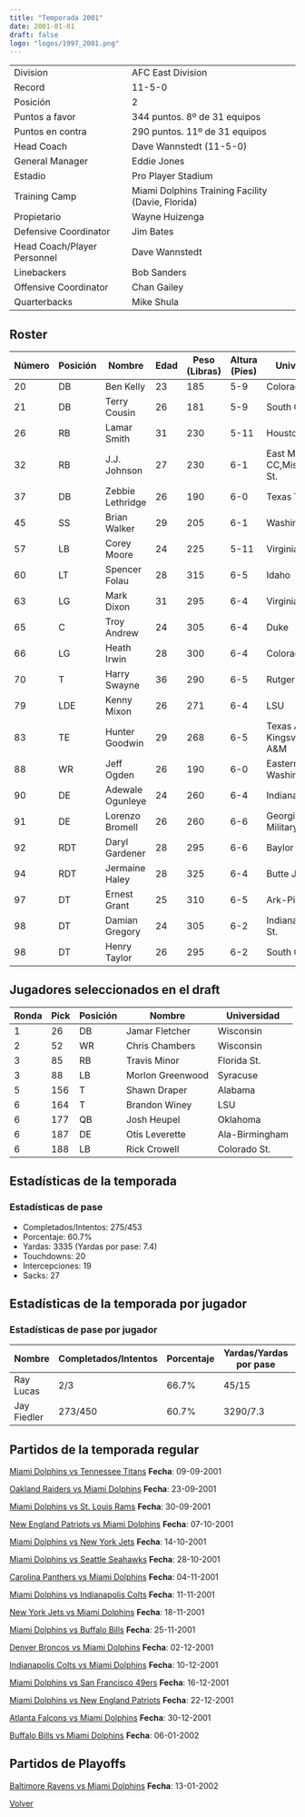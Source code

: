 ```yaml
---
title: "Temporada 2001"
date: 2001-01-01
draft: false
logo: "logos/1997_2001.png"
---
```


|                      |                      |
|-------------------------|---------------------------|
| Division               | AFC East Division            |
| Record                 | 11-5-0              |
| Posición               | 2            |
| Puntos a favor         | 344 puntos. 8º de 31 equipos           |
| Puntos en contra       | 290 puntos. 11º de 31 equipos       |
| Head Coach             | Dave Wannstedt (11-5-0)               |
| General Manager        | Eddie Jones      |
| Estadio                | Pro Player Stadium             |
| Training Camp          | Miami Dolphins Training Facility (Davie, Florida)        |
| Propietario | Wayne Huizenga |
| Defensive Coordinator | Jim Bates |
| Head Coach/Player Personnel | Dave Wannstedt |
| Linebackers | Bob Sanders |
| Offensive Coordinator | Chan Gailey |
| Quarterbacks | Mike Shula |


## Roster

| Número | Posición | Nombre           | Edad | Peso (Libras) | Altura (Píes) | Universidad          |
|--------|----------|------------------|------|---------------|---------------|----------------------|
| 20 | DB | Ben Kelly | 23 | 185 | 5-9 | Colorado |
| 21 | DB | Terry Cousin | 26 | 181 | 5-9 | South Carolina |
| 26 | RB | Lamar Smith | 31 | 230 | 5-11 | Houston |
| 32 | RB | J.J. Johnson | 27 | 230 | 6-1 | East Mississippi CC,Mississippi St. |
| 37 | DB | Zebbie Lethridge | 26 | 190 | 6-0 | Texas Tech |
| 45 | SS | Brian Walker | 29 | 205 | 6-1 | Washington St. |
| 57 | LB | Corey Moore | 24 | 225 | 5-11 | Virginia Tech |
| 60 | LT | Spencer Folau | 28 | 315 | 6-5 | Idaho |
| 63 | LG | Mark Dixon | 31 | 295 | 6-4 | Virginia |
| 65 | C | Troy Andrew | 24 | 305 | 6-4 | Duke |
| 66 | LG | Heath Irwin | 28 | 300 | 6-4 | Colorado |
| 70 | T | Harry Swayne | 36 | 290 | 6-5 | Rutgers |
| 79 | LDE | Kenny Mixon | 26 | 271 | 6-4 | LSU |
| 83 | TE | Hunter Goodwin | 29 | 268 | 6-5 | Texas A&M-Kingsville,Texas A&M |
| 88 | WR | Jeff Ogden | 26 | 190 | 6-0 | Eastern Washington |
| 90 | DE | Adewale Ogunleye | 24 | 260 | 6-4 | Indiana |
| 91 | DE | Lorenzo Bromell | 26 | 260 | 6-6 | Georgia Military,Clemson |
| 92 | RDT | Daryl Gardener | 28 | 295 | 6-6 | Baylor |
| 94 | RDT | Jermaine Haley | 28 | 325 | 6-4 | Butte JC (CA) |
| 97 | DT | Ernest Grant | 25 | 310 | 6-5 | Ark-Pine Bluff |
| 98 | DT | Damian Gregory | 24 | 305 | 6-2 | Indiana,Illinois St. |
| 98 | DT | Henry Taylor | 26 | 295 | 6-2 | South Carolina |


## Jugadores seleccionados en el draft

| Ronda | Pick | Posición | Nombre           | Universidad          |
|-------|------|----------|------------------|----------------------|
| 1 | 26 | DB | Jamar Fletcher | Wisconsin |
| 2 | 52 | WR | Chris Chambers | Wisconsin |
| 3 | 85 | RB | Travis Minor | Florida St. |
| 3 | 88 | LB | Morlon Greenwood | Syracuse |
| 5 | 156 | T | Shawn Draper | Alabama |
| 6 | 164 | T | Brandon Winey | LSU |
| 6 | 177 | QB | Josh Heupel | Oklahoma |
| 6 | 187 | DE | Otis Leverette | Ala-Birmingham |
| 6 | 188 | LB | Rick Crowell | Colorado St. |


## Estadísticas de la temporada
### Estadísticas de pase
* Completados/Intentos: 275/453
* Porcentaje: 60.7%
* Yardas: 3335 (Yardas por pase: 7.4)
* Touchdowns: 20
* Intercepciones: 19
* Sacks: 27

## Estadísticas de la temporada por jugador
### Estadísticas de pase por jugador
| Nombre | Completados/Intentos | Porcentaje | Yardas/Yardas por pase | TDs | Intercepciones | Sacks |
|--------|----------------------|------------|------------------------|-----|----------------|-------|
| Ray Lucas | 2/3 | 66.7% | 45/15 | 0 | 0 | 0 |
| Jay Fiedler | 273/450 | 60.7% | 3290/7.3 | 20 | 19 | 27 |


## Partidos de la temporada regular

[Miami Dolphins vs Tennessee Titans](/historia/partidos/mia-ten-20010909) **Fecha**: 09-09-2001

[Oakland Raiders vs Miami Dolphins](/historia/partidos/oak-mia-20010923) **Fecha**: 23-09-2001

[Miami Dolphins vs St. Louis Rams](/historia/partidos/mia-stl-20010930) **Fecha**: 30-09-2001

[New England Patriots vs Miami Dolphins](/historia/partidos/ne-mia-20011007) **Fecha**: 07-10-2001

[Miami Dolphins vs New York Jets](/historia/partidos/mia-nyj-20011014) **Fecha**: 14-10-2001

[Miami Dolphins vs Seattle Seahawks](/historia/partidos/mia-sea-20011028) **Fecha**: 28-10-2001

[Carolina Panthers vs Miami Dolphins](/historia/partidos/car-mia-20011104) **Fecha**: 04-11-2001

[Miami Dolphins vs Indianapolis Colts](/historia/partidos/mia-ind-20011111) **Fecha**: 11-11-2001

[New York Jets vs Miami Dolphins](/historia/partidos/nyj-mia-20011118) **Fecha**: 18-11-2001

[Miami Dolphins vs Buffalo Bills](/historia/partidos/mia-buf-20011125) **Fecha**: 25-11-2001

[Denver Broncos vs Miami Dolphins](/historia/partidos/den-mia-20011202) **Fecha**: 02-12-2001

[Indianapolis Colts vs Miami Dolphins](/historia/partidos/ind-mia-20011210) **Fecha**: 10-12-2001

[Miami Dolphins vs San Francisco 49ers](/historia/partidos/mia-sf-20011216) **Fecha**: 16-12-2001

[Miami Dolphins vs New England Patriots](/historia/partidos/mia-ne-20011222) **Fecha**: 22-12-2001

[Atlanta Falcons vs Miami Dolphins](/historia/partidos/atl-mia-20011230) **Fecha**: 30-12-2001

[Buffalo Bills vs Miami Dolphins](/historia/partidos/buf-mia-20020106) **Fecha**: 06-01-2002




## Partidos de Playoffs

[Baltimore Ravens vs Miami Dolphins](/historia/partidos/bal-mia-20020113) **Fecha**: 13-01-2002




[Volver](/historia)